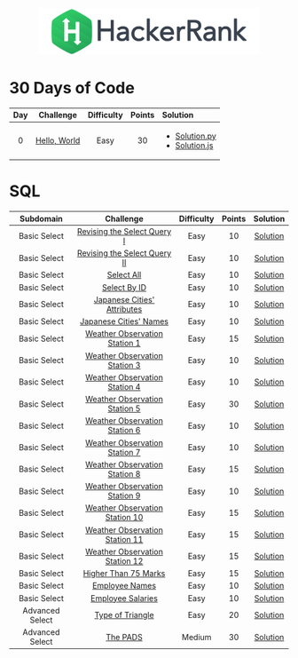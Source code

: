 <p align="center">
    <a href="https://www.hackerrank.com/DavidODW">
        <img height=85 src="hackerrank.svg">
    </a>
</p>

# 30 Days of Code

| Day |                              Challenge                               | Difficulty | Points | Solution                                                                                                                                                                             |
| :-: | :------------------------------------------------------------------: | :--------: | :----: | :----------------------------------------------------------------------------------------------------------------------------------------------------------------------------------- |
|  0  | [Hello, World](https://www.hackerrank.com/challenges/30-hello-world) |    Easy    |   30   | <ul ><li>[Solution.py](30%20Days%20Of%20Code/Day%2000%20-%20Hello,%20World/day-00.py)</li><li>[Solution.js](30%20Days%20Of%20Code/Day%2000%20-%20Hello,%20World/day-00.py)</li></ul> |

# SQL

|    Subdomain    |                                                Challenge                                                | Difficulty | Points |                             Solution                              |
| :-------------: | :-----------------------------------------------------------------------------------------------------: | :--------: | :----: | :---------------------------------------------------------------: |
|  Basic Select   |     [Revising the Select Query I](https://www.hackerrank.com/challenges/revising-the-select-query)      |    Easy    |   10   |   [Solution](SQL/Basic%20Select/revising-the-select-query.sql)    |
|  Basic Select   |    [Revising the Select Query II](https://www.hackerrank.com/challenges/revising-the-select-query-2)    |    Easy    |   10   |  [Solution](SQL/Basic%20Select/revising-the-select-query-2.sql)   |
|  Basic Select   |                   [Select All](https://www.hackerrank.com/challenges/select-all-sql)                    |    Easy    |   10   |           [Solution](SQL/Basic%20Select/select-all.sql)           |
|  Basic Select   |                   [Select By ID](https://www.hackerrank.com/challenges/select-by-id)                    |    Easy    |   10   |          [Solution](SQL/Basic%20Select/select-by-id.sql)          |
|  Basic Select   |     [Japanese Cities' Attributes](https://www.hackerrank.com/challenges/japanese-cities-attributes)     |    Easy    |   10   |   [Solution](SQL/Basic%20Select/japanese-cities-attributes.sql)   |
|  Basic Select   |          [Japanese Cities' Names](https://www.hackerrank.com/challenges/japanese-cities-name)           |    Easy    |   10   |      [Solution](SQL/Basic%20Select/japanese-cities-name.sql)      |
|  Basic Select   |  [Weather Observation Station 1](https://www.hackerrank.com/challenges/weather-observation-station-1/)  |    Easy    |   15   | [Solution](SQL/Basic%20Select/weather-observation-station-1.sql)  |
|  Basic Select   |  [Weather Observation Station 3](https://www.hackerrank.com/challenges/weather-observation-station-3/)  |    Easy    |   10   | [Solution](SQL/Basic%20Select/weather-observation-station-3.sql)  |
|  Basic Select   |  [Weather Observation Station 4](https://www.hackerrank.com/challenges/weather-observation-station-4/)  |    Easy    |   10   | [Solution](SQL/Basic%20Select/weather-observation-station-4.sql)  |
|  Basic Select   |  [Weather Observation Station 5](https://www.hackerrank.com/challenges/weather-observation-station-5/)  |    Easy    |   30   | [Solution](SQL/Basic%20Select/weather-observation-station-5.sql)  |
|  Basic Select   |  [Weather Observation Station 6](https://www.hackerrank.com/challenges/weather-observation-station-6/)  |    Easy    |   10   | [Solution](SQL/Basic%20Select/weather-observation-station-6.sql)  |
|  Basic Select   |  [Weather Observation Station 7](https://www.hackerrank.com/challenges/weather-observation-station-7/)  |    Easy    |   10   | [Solution](SQL/Basic%20Select/weather-observation-station-7.sql)  |
|  Basic Select   |  [Weather Observation Station 8](https://www.hackerrank.com/challenges/weather-observation-station-8/)  |    Easy    |   15   | [Solution](SQL/Basic%20Select/weather-observation-station-8.sql)  |
|  Basic Select   |  [Weather Observation Station 9](https://www.hackerrank.com/challenges/weather-observation-station-9/)  |    Easy    |   10   | [Solution](SQL/Basic%20Select/weather-observation-station-9.sql)  |
|  Basic Select   | [Weather Observation Station 10](https://www.hackerrank.com/challenges/weather-observation-station-10/) |    Easy    |   15   | [Solution](SQL/Basic%20Select/weather-observation-station-10.sql) |
|  Basic Select   | [Weather Observation Station 11](https://www.hackerrank.com/challenges/weather-observation-station-11/) |    Easy    |   15   | [Solution](SQL/Basic%20Select/weather-observation-station-11.sql) |
|  Basic Select   | [Weather Observation Station 12](https://www.hackerrank.com/challenges/weather-observation-station-12/) |    Easy    |   15   | [Solution](SQL/Basic%20Select/weather-observation-station-12.sql) |
|  Basic Select   |            [Higher Than 75 Marks](https://www.hackerrank.com/challenges/more-than-75-marks/)            |    Easy    |   15   |       [Solution](SQL/Basic%20Select/more-than-75-marks.sql)       |
|  Basic Select   |               [Employee Names](https://www.hackerrank.com/challenges/name-of-employees/)                |    Easy    |   10   |       [Solution](SQL/Basic%20Select/name-of-employees.sql)        |
|  Basic Select   |             [Employee Salaries](https://www.hackerrank.com/challenges/salary-of-employees/)             |    Easy    |   10   |      [Solution](SQL/Basic%20Select/salary-of-employees.sql)       |
| Advanced Select |            [Type of Triangle](https://www.hackerrank.com/challenges/what-type-of-triangle/)             |    Easy    |   20   |    [Solution](SQL/Advanced%20Select/what-type-of-triangle.sql)    |
| Advanced Select |                       [The PADS](https://www.hackerrank.com/challenges/the-pads/)                       |   Medium   |   30   |          [Solution](SQL/Advanced%20Select/the-pads.sql)           |
